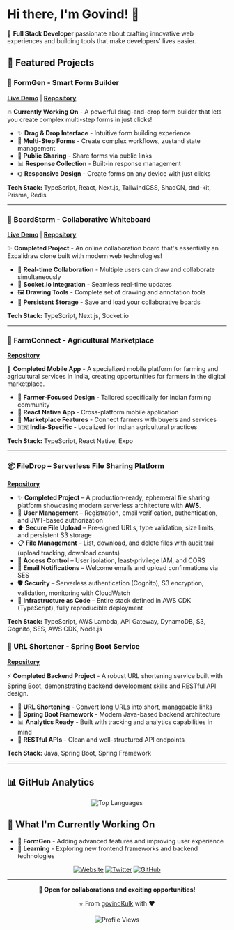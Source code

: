 # Hi there, I'm Govind! 👋

🚀 **Full Stack Developer** passionate about crafting innovative web experiences and building tools that make developers' lives easier.

<!---
<div align="center">
  
[![Website](https://img.shields.io/badge/Website-govindkulkarni.me-blue?style=for-the-badge)](https://govindkulkarni.me)
[![Twitter](https://img.shields.io/badge/Twitter-@GovindK02338279-1DA1F2?style=for-the-badge&logo=twitter&logoColor=white)](https://twitter.com/GovindK02338279)

</div>
--->

## 🚀 Featured Projects

### 🎯 FormGen - Smart Form Builder
**[Live Demo](https://formgene.vercel.app/)** | **[Repository](https://github.com/govindKulk/formgen)**

🔥 **Currently Working On** - A powerful drag-and-drop form builder that lets you create complex multi-step forms in just clicks!

- ✨ **Drag & Drop Interface** - Intuitive form building experience
- 🔄 **Multi-Step Forms** - Create complex workflows, zustand state management
- 🔗 **Public Sharing** - Share forms via public links
- 📊 **Response Collection** - Built-in response management
- ⛭ **Responsive Design** - Create forms on any device with just clicks

**Tech Stack:** TypeScript, React, Next.js, TailwindCSS, ShadCN, dnd-kit, Prisma, Redis


---

### 🎨 BoardStorm - Collaborative Whiteboard
**[Live Demo](https://boardstorm.vercel.app)** | **[Repository](https://github.com/govindKulk/boardstorm)**

✨ **Completed Project** - An online collaboration board that's essentially an Excalidraw clone built with modern web technologies!

- 🎨 **Real-time Collaboration** - Multiple users can draw and collaborate simultaneously
- 🔄 **Socket.io Integration** - Seamless real-time updates
- 🖼️ **Drawing Tools** - Complete set of drawing and annotation tools
- 💾 **Persistent Storage** - Save and load your collaborative boards

**Tech Stack:** TypeScript, Next.js, Socket.io

---

### 🌾 FarmConnect - Agricultural Marketplace
**[Repository](https://github.com/govindKulk/farmconnect-expo-rn)**

📱 **Completed Mobile App** - A specialized mobile platform for farming and agricultural services in India, creating opportunities for farmers in the digital marketplace.

- 🚜 **Farmer-Focused Design** - Tailored specifically for Indian farming community
- 📱 **React Native App** - Cross-platform mobile application
- 🛒 **Marketplace Features** - Connect farmers with buyers and services
- 🇮🇳 **India-Specific** - Localized for Indian agricultural practices

**Tech Stack:** TypeScript, React Native, Expo

---

### 📦 FileDrop – Serverless File Sharing Platform  
**[Repository](https://github.com/govindKulk/filedrop)**

- ✨ **Completed Project** – A production-ready, ephemeral file sharing platform showcasing modern serverless architecture with **AWS**.  
- 🔑 **User Management** – Registration, email verification, authentication, and JWT-based authorization  
- ⬆️ **Secure File Upload** – Pre-signed URLs, type validation, size limits, and persistent S3 storage  
- 📋 **File Management** – List, download, and delete files with audit trail (upload tracking, download counts)  
- 🔐 **Access Control** – User isolation, least-privilege IAM, and CORS  
- 📧 **Email Notifications** – Welcome emails and upload confirmations via SES  
- 🛡️ **Security** – Serverless authentication (Cognito), S3 encryption, validation, monitoring with CloudWatch  
- 🧩 **Infrastructure as Code** – Entire stack defined in AWS CDK (TypeScript), fully reproducible deployment  


**Tech Stack:** TypeScript, AWS Lambda, API Gateway, DynamoDB, S3, Cognito, SES, AWS CDK, Node.js


### 🔗 URL Shortener - Spring Boot Service
**[Repository](https://github.com/govindKulk/url-shortner-spring)**

⚡ **Completed Backend Project** - A robust URL shortening service built with Spring Boot, demonstrating backend development skills and RESTful API design.

- 🔗 **URL Shortening** - Convert long URLs into short, manageable links
- 🚀 **Spring Boot Framework** - Modern Java-based backend architecture
- 📊 **Analytics Ready** - Built with tracking and analytics capabilities in mind
- 🔧 **RESTful APIs** - Clean and well-structured API endpoints

**Tech Stack:** Java, Spring Boot, Spring Framework

---

## 📊 GitHub Analytics

<div align="center">
  
![Top Languages](https://github-readme-stats.vercel.app/api/top-langs/?username=govindKulk&layout=compact&theme=radical&hide_border=true)

</div>

## 🎯 What I'm Currently Working On

- 🔨 **FormGen** - Adding advanced features and improving user experience
- 🌱 **Learning** - Exploring new frontend frameworks and backend technologies

<div align="center">

[![Website](https://img.shields.io/badge/-Website-000000?style=for-the-badge&logo=About.me&logoColor=white)](https://govindkulkarni.me)
[![Twitter](https://img.shields.io/badge/-Twitter-1DA1F2?style=for-the-badge&logo=Twitter&logoColor=white)](https://twitter.com/GovindK02338279)
[![GitHub](https://img.shields.io/badge/-GitHub-181717?style=for-the-badge&logo=GitHub&logoColor=white)](https://github.com/govindKulk)

</div>

---

<div align="center">
  
**💼 Open for collaborations and exciting opportunities!**

⭐️ From [govindKulk](https://github.com/govindKulk) with ❤️

![Profile Views](https://komarev.com/ghpvc/?username=govindKulk&color=brightgreen&style=for-the-badge)

</div>
